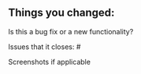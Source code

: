 Things you changed:
- 

Is this a bug fix or a new functionality?

Issues that it closes: #

Screenshots if applicable
